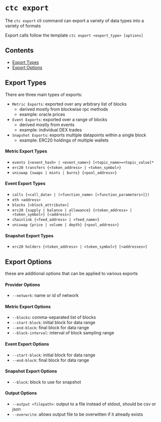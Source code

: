 # `ctc export`

The `ctc export` cli command can export a variety of data types into a variety of formats

Export calls follow the template `ctc export <export_type> [options]`


## Contents
- [Export Types](#export-types)
- [Export Options](#export-options)


## Export Types

There are three main types of exports:
- `Metric Exports`: exported over any arbitrary list of blocks
    - derived mostly from blockwise rpc methods
    - example: oracle prices
- `Event Exports`: exported over a range of blocks
    - derived mostly from events
    - example: individual DEX trades
- `Snapshot Exports`: exports multiple datapoints within a single block
    - example: ERC20 holdings of multiple wallets

#### Metric Export Types
- `events {<event_hash> | <event_name>} [<topic_name>=<topic_value]*`
- `erc20 transfers {<token_address> | <token_symbol>}`
- `uniswap {swaps | mints | burns} {<pool_address>}`

#### Event Export Types
- `calls {<call_data> | (<function_name> [<function_parameters>]})`
- `eth <address>`
- `blocks [<block_attribute>]`
- `erc20 {supply | balance | allowance} {<token_address> | <token_symbol>} [<address>]`
- `chainlink {<feed_address> | <feed_name>}`
- `uniswap {price | volume | depth} {<pool_address>}`

#### Snapshot Export Types
- `erc20 holders {<token_address> | <token_symbol>} [<addresses>]`


## Export Options

these are additional options that can be applied to various exports

#### Provider Options
- `--network`: name or id of network

#### Metric Export Options
- `--blocks`: comma-separated list of blocks
- `--start-block`: initial block for data range
- `--end-block`: final block for data range
- `--block-interval`: interval of block sampling range

#### Event Export Options
- `--start-block`: initial block for data range
- `--end-block`: final block for data range

#### Snapshot Export Options
- `--block`: block to use for snapshot

#### Output Options
- `--output <filepath>`: output to a file instead of stdout, should be csv or json
- `--overwrite`: allows output file to be overwitten if it already exists

